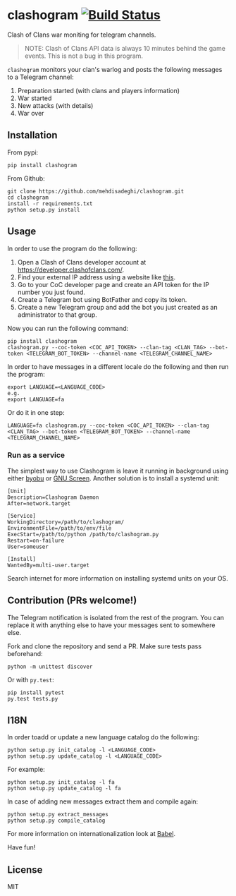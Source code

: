 # clashogram [![Build Status](https://travis-ci.org/mehdisadeghi/clashogram.svg?branch=master)](https://travis-ci.org/mehdisadeghi/clashogram)
Clash of Clans war moniting for telegram channels.

> NOTE: Clash of Clans API data is always 10 minutes behind the game events. This is not a bug in this program.

`clashogram` monitors your clan's warlog and posts the following messages to a Telegram channel:
1. Preparation started (with clans and players information)
2. War started
3. New attacks (with details)
4. War over


## Installation
From pypi:
```
pip install clashogram
```
From Github:
```
git clone https://github.com/mehdisadeghi/clashogram.git
cd clashogram
install -r requirements.txt
python setup.py install
```

## Usage
In order to use the program do the following:

1. Open a Clash of Clans developer account at https://developer.clashofclans.com/.
2. Find your external IP address using a website like [this](whatismyipaddress.com).
3. Go to your CoC developer page and create an API token for the IP number you just found.
4. Create a Telegram bot using BotFather and copy its token.
5. Create a new Telegram group and add the bot you just created as an administrator to that group.

Now you can run the following command:
```
pip install clashogram
clashogram.py --coc-token <COC_API_TOKEN> --clan-tag <CLAN_TAG> --bot-token <TELEGRAM_BOT_TOKEN> --channel-name <TELEGRAM_CHANNEL_NAME>
```

In order to have messages in a different locale do the following and then run the program:
```
export LANGUAGE=<LANGUAGE_CODE>
e.g.
export LANGUAGE=fa
```

Or do it in one step:
```
LANGUAGE=fa clashogram.py --coc-token <COC_API_TOKEN> --clan-tag <CLAN_TAG> --bot-token <TELEGRAM_BOT_TOKEN> --channel-name <TELEGRAM_CHANNEL_NAME>
```

### Run as a service
The simplest way to use Clashogram is leave it running in background using either [byobu](byobu.org) or [GNU Screen](https://www.gnu.org/software/screen/). Another solution is to install a systemd unit:

```
[Unit]
Description=Clashogram Daemon
After=network.target

[Service]
WorkingDirectory=/path/to/clashogram/
EnvironmentFile=/path/to/env/file
ExecStart=/path/to/python /path/to/clashogram.py
Restart=on-failure
User=someuser

[Install]
WantedBy=multi-user.target
```

Search internet for more information on installing systemd units on your OS.

## Contribution (PRs welcome!)
The Telegram notification is isolated from the rest of the program. You can replace it with anything else to have your messages sent to somewhere else.

Fork and clone the repository and send a PR. Make sure tests pass beforehand:
```
python -m unittest discover
```
Or with `py.test`:
```
pip install pytest
py.test tests.py
```

## I18N
In order toadd or update a new language catalog do the following:
```
python setup.py init_catalog -l <LANGUAGE_CODE>
python setup.py update_catalog -l <LANGUAGE_CODE>
```
For example:
```
python setup.py init_catalog -l fa
python setup.py update_catalog -l fa
```

In case of adding new messages extract them and compile again:
```
python setup.py extract_messages
python setup.py compile_catalog
```

For more information on internationalization look at [Babel](http://babel.pocoo.org/en/latest/setup.html).

Have fun!

## License
MIT
